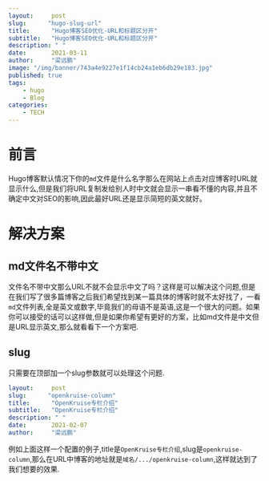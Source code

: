 ```yaml
---
layout:     post 
slug:      "hugo-slug-url"
title:      "Hugo博客SEO优化-URL和标题区分开"
subtitle:   "Hugo博客SEO优化-URL和标题区分开"
description: " "
date:       2021-03-11
author:     "梁远鹏"
image: "/img/banner/743a4e9227e1f14cb24a1eb6db29e183.jpg"
published: true
tags:
    - hugo
    - Blog
categories: 
    - TECH
---  
```


# 前言  

Hugo博客默认情况下你的`md`文件是什么名字那么在网站上点击对应博客时URL就显示什么,但是我们将URL复制发给别人时中文就会显示一串看不懂的内容,并且不确定中文对SEO的影响,因此最好URL还是显示简短的英文就好。  

# 解决方案  

## md文件名不带中文  

文件名不带中文那么URL不就不会显示中文了吗？这样是可以解决这个问题,但是在我们写了很多篇博客之后我们希望找到某一篇具体的博客时就不太好找了，一看`md`文件列表,全是英文或数字,毕竟我们的母语不是英语,这是一个很大的问题。如果你可以接受的话可以这样做,但是如果你希望有更好的方案，比如md文件是中文但是URL显示英文,那么就看看下一个方案吧.  

## slug  

只需要在顶部加一个slug参数就可以处理这个问题.  

```yaml
layout:     post 
slug:      "openkruise-column"
title:      "OpenKruise专栏介绍"
subtitle:   "OpenKruise专栏介绍"
description: " "
date:       2021-02-07
author:     "梁远鹏"
```

例如上面这样一个配置的例子,title是`OpenKruise专栏介绍`,slug是`openkruise-column`,那么在URL中博客的地址就是`域名/.../openkruise-column`,这样就达到了我们想要的效果.
